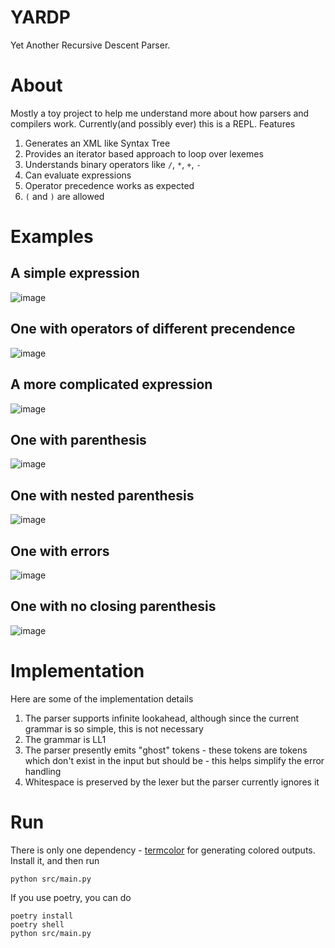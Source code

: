 # YARDP

Yet Another Recursive Descent Parser.

# About

Mostly a toy project to help me understand more about how parsers and compilers work. Currently(and possibly ever) this is a REPL. Features

1. Generates an XML like Syntax Tree
2. Provides an iterator based approach to loop over lexemes
3. Understands binary operators like `/`, `*`, `+`, `-`
4. Can evaluate expressions
5. Operator precedence works as expected
6. `(` and `)` are allowed

# Examples

## A simple expression

![image](https://user-images.githubusercontent.com/10794178/161538743-5540994b-b83f-4cdd-9f70-592a4f90fffa.png)

## One with operators of different precendence

![image](https://user-images.githubusercontent.com/10794178/161538856-ca3f4bbb-f271-4036-a688-47e18ad19ce1.png)

## A more complicated expression

![image](https://user-images.githubusercontent.com/10794178/161538949-bbbedcdb-9abb-474e-849c-57d7d44af927.png)

## One with parenthesis

![image](https://user-images.githubusercontent.com/10794178/161539039-80b8074f-bef2-4e8b-be22-98c57500c9c2.png)

## One with nested parenthesis

![image](https://user-images.githubusercontent.com/10794178/161539151-8ee049bb-f550-45a9-bebe-002b052578b1.png)

## One with errors

![image](https://user-images.githubusercontent.com/10794178/161539354-ec3530ee-69bd-4b4e-8769-f52ccf18a29d.png)

## One with no closing parenthesis

![image](https://user-images.githubusercontent.com/10794178/161539425-027ee732-9c03-41ae-840b-f970ecc45056.png)

# Implementation

Here are some of the implementation details

1. The parser supports infinite lookahead, although since the current grammar is so simple, this is not necessary
2. The grammar is LL1
3. The parser presently emits "ghost" tokens - these tokens are tokens which don't exist in the input but should be - this helps simplify the error handling
4. Whitespace is preserved by the lexer but the parser currently ignores it

# Run

There is only one dependency - [termcolor](https://pypi.org/project/termcolor/) for generating colored outputs. Install it, and then run

```
python src/main.py
```

If you use poetry, you can do

```
poetry install
poetry shell
python src/main.py
```
